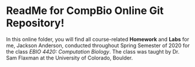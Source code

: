 ﻿# ReadMe for CompBio Online Git Repository!

In this online folder, you will find all course-related **Homework** and **Labs** for me, Jackson Anderson, conducted throughout Spring Semester of 2020 for the class _EBIO 4420: Computation Biology_. The class was taught by Dr. Sam Flaxman at the University of Colorado, Boulder.



